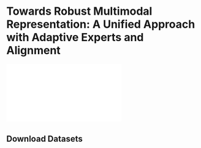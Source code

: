 # Towards Robust Multimodal Representation: A Unified Approach with Adaptive Experts and Alignment

![](/data/Method.pdf)

## Download Datasets 



